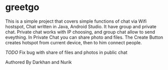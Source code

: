# greetgo

This is a simple project that covers simple functions of chat via Wifi hostspot, Chat written in Java, Android Studio. It have group and private chat. Private chat works with IP choosing, and group chat allow to send eveything.
In Private Chat you can share photo and files.
The Create Button creates hotspot from current device, then to him connect people. 

*TODO*
Fix bug with share of files and photos in public chat

Authored By Darkhan and Nurik
